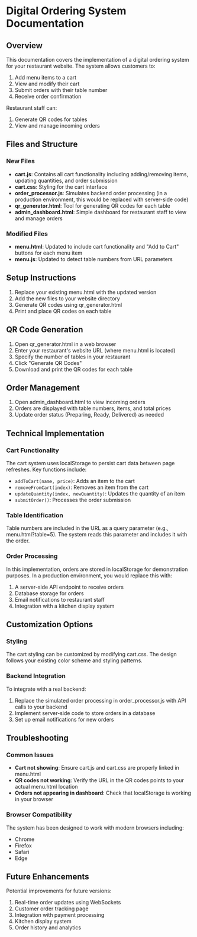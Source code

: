 # Digital Ordering System Documentation

## Overview

This documentation covers the implementation of a digital ordering system for your restaurant website. The system allows customers to:

1. Add menu items to a cart
2. View and modify their cart
3. Submit orders with their table number
4. Receive order confirmation

Restaurant staff can:
1. Generate QR codes for tables
2. View and manage incoming orders

## Files and Structure

### New Files

- **cart.js**: Contains all cart functionality including adding/removing items, updating quantities, and order submission
- **cart.css**: Styling for the cart interface
- **order_processor.js**: Simulates backend order processing (in a production environment, this would be replaced with server-side code)
- **qr_generator.html**: Tool for generating QR codes for each table
- **admin_dashboard.html**: Simple dashboard for restaurant staff to view and manage orders

### Modified Files

- **menu.html**: Updated to include cart functionality and "Add to Cart" buttons for each menu item
- **menu.js**: Updated to detect table numbers from URL parameters

## Setup Instructions

1. Replace your existing menu.html with the updated version
2. Add the new files to your website directory
3. Generate QR codes using qr_generator.html
4. Print and place QR codes on each table

## QR Code Generation

1. Open qr_generator.html in a web browser
2. Enter your restaurant's website URL (where menu.html is located)
3. Specify the number of tables in your restaurant
4. Click "Generate QR Codes"
5. Download and print the QR codes for each table

## Order Management

1. Open admin_dashboard.html to view incoming orders
2. Orders are displayed with table numbers, items, and total prices
3. Update order status (Preparing, Ready, Delivered) as needed

## Technical Implementation

### Cart Functionality

The cart system uses localStorage to persist cart data between page refreshes. Key functions include:

- `addToCart(name, price)`: Adds an item to the cart
- `removeFromCart(index)`: Removes an item from the cart
- `updateQuantity(index, newQuantity)`: Updates the quantity of an item
- `submitOrder()`: Processes the order submission

### Table Identification

Table numbers are included in the URL as a query parameter (e.g., menu.html?table=5). The system reads this parameter and includes it with the order.

### Order Processing

In this implementation, orders are stored in localStorage for demonstration purposes. In a production environment, you would replace this with:

1. A server-side API endpoint to receive orders
2. Database storage for orders
3. Email notifications to restaurant staff
4. Integration with a kitchen display system

## Customization Options

### Styling

The cart styling can be customized by modifying cart.css. The design follows your existing color scheme and styling patterns.

### Backend Integration

To integrate with a real backend:

1. Replace the simulated order processing in order_processor.js with API calls to your backend
2. Implement server-side code to store orders in a database
3. Set up email notifications for new orders

## Troubleshooting

### Common Issues

- **Cart not showing**: Ensure cart.js and cart.css are properly linked in menu.html
- **QR codes not working**: Verify the URL in the QR codes points to your actual menu.html location
- **Orders not appearing in dashboard**: Check that localStorage is working in your browser

### Browser Compatibility

The system has been designed to work with modern browsers including:
- Chrome
- Firefox
- Safari
- Edge

## Future Enhancements

Potential improvements for future versions:

1. Real-time order updates using WebSockets
2. Customer order tracking page
3. Integration with payment processing
4. Kitchen display system
5. Order history and analytics
